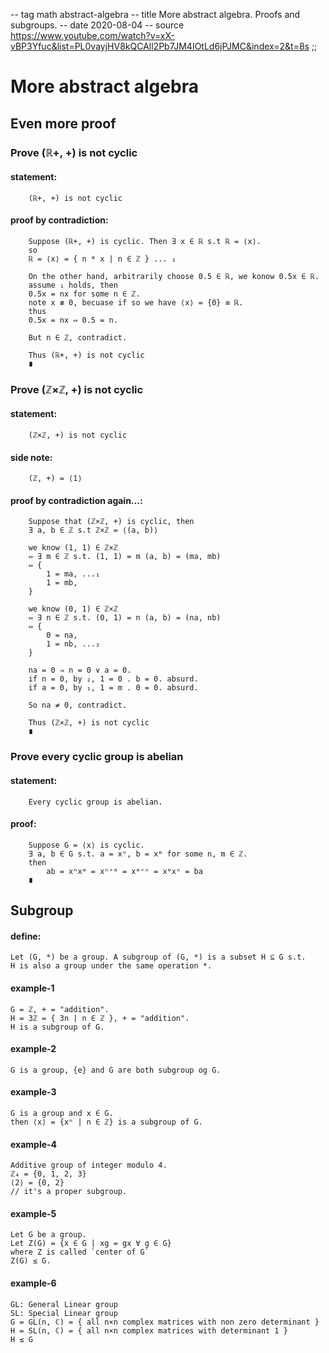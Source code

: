 -- tag math abstract-algebra
-- title More abstract algebra. Proofs and subgroups.
-- date 2020-08-04
-- source https://www.youtube.com/watch?v=xX-vBP3Yfuc&list=PL0vayjHV8kQCAll2Pb7JM4IOtLd6jPJMC&index=2&t=8s
;;
# More abstract algebra

## Even more proof

### Prove (ℝ+, +) is not cyclic
#### statement:
```
    (ℝ+, +) is not cyclic
```

#### proof by contradiction:
```
    Suppose (ℝ+, +) is cyclic. Then ∃ x ∈ ℝ s.t ℝ = ⟨x⟩.
    so
    ℝ = ⟨x⟩ = { n * x | n ∈ ℤ } ... ₁

    On the other hand, arbitrarily choose 0.5 ∈ ℝ, we konow 0.5x ∈ ℝ.
    assume ₁ holds, then
    0.5x = nx for some n ∈ ℤ.
    note x ≢ 0, becuase if so we have ⟨x⟩ = {0} ≡ ℝ.
    thus
    0.5x = nx ⇔ 0.5 = n.

    But n ∈ ℤ, contradict.

    Thus (ℝ+, +) is not cyclic
    ∎
```

### Prove (ℤ×ℤ, +) is not cyclic
#### statement:
```
    (ℤ×ℤ, +) is not cyclic
```

#### side note:
```
    (ℤ, +) = ⟨1⟩
```

#### proof by contradiction again...:
```
    Suppose that (ℤ×ℤ, +) is cyclic, then
    ∃ a, b ∈ ℤ s.t ℤ×ℤ = ⟨(a, b)⟩

    we know (1, 1) ∈ ℤ×ℤ
    ⇔ ∃ m ∈ ℤ s.t. (1, 1) = m (a, b) = (ma, mb)
    ⇔ {
        1 = ma, ...₁
        1 = mb,
    }

    we know (0, 1) ∈ ℤ×ℤ
    ⇔ ∃ n ∈ ℤ s.t. (0, 1) = n (a, b) = (na, nb)
    ⇔ {
        0 = na,
        1 = nb, ...₂
    }

    na = 0 ⇒ n = 0 ∨ a = 0.
    if n = 0, by ₂, 1 = 0 . b = 0. absurd.
    if a = 0, by ₁, 1 = m . 0 = 0. absurd.

    So na ≠ 0, contradict.

    Thus (ℤ×ℤ, +) is not cyclic
    ∎
```


### Prove every cyclic group is abelian
#### statement:
```
    Every cyclic group is abelian.
```

#### proof:
```
    Suppose G = ⟨x⟩ is cyclic.
    ∃ a, b ∈ G s.t. a = xⁿ, b = xᵐ for some n, m ∈ ℤ.
    then
        ab = xⁿxᵐ = xⁿ⁺ᵐ = xᵐ⁺ⁿ = xᵐxⁿ = ba
    ∎
```


## Subgroup
#### define:
```
Let (G, *) be a group. A subgroup of (G, *) is a subset H ⊆ G s.t.
H is also a group under the same operation *.
```

#### example-1
```
G = ℤ, + = "addition".
H = 3ℤ = { 3n | n ∈ ℤ }, + = "addition".
H is a subgroup of G.
```

#### example-2
```
G is a group, {e} and G are both subgroup og G.
```

#### example-3
```
G is a group and x ∈ G.
then ⟨x⟩ = {xⁿ | n ∈ ℤ} is a subgroup of G.
```

#### example-4
```
Additive group of integer modulo 4.
ℤ₄ = {0, 1, 2, 3}
⟨2⟩ = {0, 2}
// it's a proper subgroup.
```

#### example-5
```
Let G be a group.
Let Z(G) = {x ∈ G | xg = gx ∀ g ∈ G}
where Z is called `center of G`
Z(G) ≤ G.
```

#### example-6
```
GL: General Linear group
SL: Special Linear group
G = GL(n, ℂ) = { all n×n complex matrices with non zero determinant }
H = SL(n, ℂ) = { all n×n complex matrices with determinant 1 }
H ≤ G
```
